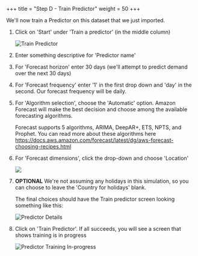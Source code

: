 +++
title = "Step D - Train Predictor"
weight = 50
+++

We'll now train a Predictor on this dataset that we just imported.


1. Click on 'Start' under 'Train a predictor' (in the middle column)

   ![Train Predictor](/images/lab3/train_predictor.png)
   
2. Enter something descriptive for 'Predictor name'
 
3. For 'Forecast horizon' enter 30 days (we'll attempt to predict demand over the next 30 days)

4. For 'Forecast frequency' enter '1' in the first drop down and 'day' in the second. Our forecast frequency will be daily.

5. For 'Algorithm selection', choose the 'Automatic' option. Amazon Forecast will make the best decision and choose among the available forecasting algorithms. 

   Forecast supports 5 algorithms, ARIMA, DeepAR+, ETS, NPTS, and Prophet. You can read more about these algorithms here https://docs.aws.amazon.com/forecast/latest/dg/aws-forecast-choosing-recipes.html

6. For 'Forecast dimensions', click the drop-down and choose 'Location'

   ![](/images/lab3/forecast_choose_dimensions.png)
   
7. **OPTIONAL** We're not assuming any holidays in this simulation, so you can choose to leave the 'Country for holidays' blank.   
   
   The final choices should have the Train predictor screen looking something like this:

   ![Predictor Details](/images/lab3/predictor_details.png)   

   
7. Click on 'Train Predictor'. If all succeeds, you will see a screen that shows training is in progress

   ![Predictor Training In-progress](/images/lab3/predictor_training_inprogress.png)
